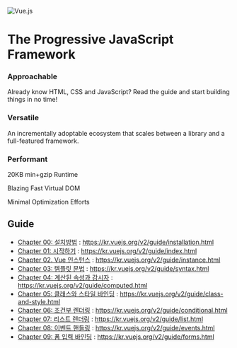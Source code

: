 ![Vue.js](https://vuejs.org/images/logo.png)

# The Progressive JavaScript Framework

### Approachable
Already know HTML, CSS and JavaScript? Read the guide and start building things in no time!

### Versatile
An incrementally adoptable ecosystem that scales between a library and a full-featured framework.

### Performant

20KB min+gzip Runtime

Blazing Fast Virtual DOM

Minimal Optimization Efforts

## Guide

* [Chapter 00: 설치방법](http://antop.tistory.com/186) : https://kr.vuejs.org/v2/guide/installation.html
* [Chapter 01: 시작하기](./ch01) : https://kr.vuejs.org/v2/guide/index.html
* [Chapter 02. Vue 인스턴스](./ch02) : https://kr.vuejs.org/v2/guide/instance.html
* [Chapter 03: 템플릿 문법](./ch03) : https://kr.vuejs.org/v2/guide/syntax.html
* [Chapter 04: 계산된 속성과 감시자](./ch04) : https://kr.vuejs.org/v2/guide/computed.html
* [Chapter 05: 클래스와 스타일 바인딩](./ch05) : https://kr.vuejs.org/v2/guide/class-and-style.html
* [Chapter 06: 조건부 렌더링](./ch06) : https://kr.vuejs.org/v2/guide/conditional.html
* [Chapter 07: 리스트 렌더링](./ch07) : https://kr.vuejs.org/v2/guide/list.html
* [Chapter 08: 이벤트 핸들링](./ch08) : https://kr.vuejs.org/v2/guide/events.html
* [Chapter 09: 폼 입력 바인딩](./ch09) : https://kr.vuejs.org/v2/guide/forms.html